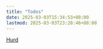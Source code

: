 ```yaml
---
title: "Todos"
date: 2025-03-03T15:34:53+08:00
lastmod: 2025-03-03T23:28:46+08:00
---
```


[Hurd](/notes/hurd/todos)
